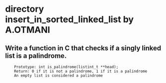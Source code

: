 # directory insert_in_sorted_linked_list by A.OTMANI
## Write a function in C that checks if a singly linked list is a palindrome.
        Prototype: int is_palindrome(listint_t **head);
        Return: 0 if it is not a palindrome, 1 if it is a palindrome
        An empty list is considered a palindrome
